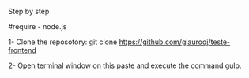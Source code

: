 Step by step

#require - node.js

1- Clone the reposotory: git clone https://github.com/glauroqj/teste-frontend

2- Open terminal window on this paste and execute the command gulp.